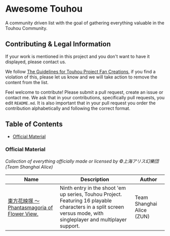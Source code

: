# Awesome Touhou
A community driven list with the goal of gathering everything valuable in the Touhou Community.

## Contributing & Legal Information
If your work is mentioned in this project and you don't want to have it displayed, please contact us.

We follow [The Guidelines for Touhou Project Fan Creations](https://touhou-project.news/guidelines_en/), if you find a violation of this, please let us know and we will take action to remove the content from the list.

Feel welcome to contribute! Please submit a pull request, create an issue or contact me. 
We ask that in your contributions, specifically pull requests, you edit `README.md`.
It is also important that in your pull request you order the contribution alphabetically and following the correct format.

## Table of Contents
- [Official Material](#official-material)

### Official Material
*Collection of everything officially made or licensed by ©上海アリス幻樂団 (Team Shanghai Alice)*

Name | Description | Author 
---- | ----------- | ------
[東方花映塚 ～ Phantasmagoria of Flower View.](https://store.steampowered.com/app/1420810/__Phantasmagoria_of_Flower_View/) | Ninth entry in the shoot 'em up series, Touhou Project. Featuring 16 playable characters in a split screen versus mode, with singleplayer and multiplayer support. | Team Shanghai Alice (ZUN)
